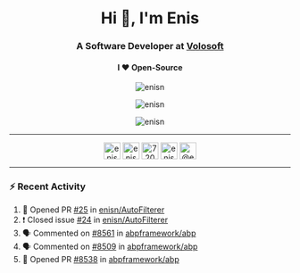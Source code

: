<h1 align="center">Hi 👋, I'm Enis</h1>
<h3 align="center">A Software Developer at <a href="/volosoft">Volosoft</a></h3>

<h4 align="center"> I ❤ Open-Source</h4>

<p align="center"> <img src="https://komarev.com/ghpvc/?username=enisn" alt="enisn" /> </p>

<p align="center">
<img src="https://github-readme-stats.vercel.app/api/top-langs/?username=enisn&layout=compact" alt="enisn" />
</p>

<p align="center">
<img src="https://github-readme-stats.vercel.app/api?username=enisn&show_icons=true" alt="enisn" />
</p>

<hr />

<p align="center">
<a href="https://dev.to/enisn" target="blank"><img align="center" src="https://cdn.jsdelivr.net/npm/simple-icons@3.0.1/icons/dev-dot-to.svg" alt="enisn" height="30" width="30" /></a>
<a href="https://twitter.com/enisnecipoglu" target="blank"><img align="center" src="https://cdn.jsdelivr.net/npm/simple-icons@3.0.1/icons/twitter.svg" alt="enisnecipoglu" height="30" width="30" /></a>
<a href="https://stackoverflow.com/users/7200126" target="blank"><img align="center" src="https://cdn.jsdelivr.net/npm/simple-icons@3.0.1/icons/stackoverflow.svg" alt="7200126" height="30" width="30" /></a>
<a href="https://instagram.com/enisnecipoglu" target="blank"><img align="center" src="https://cdn.jsdelivr.net/npm/simple-icons@3.0.1/icons/instagram.svg" alt="enisnecipoglu" height="30" width="30" /></a>
<a href="https://medium.com/@enis.necipoglu" target="blank"><img align="center" src="https://cdn.jsdelivr.net/npm/simple-icons@3.0.1/icons/medium.svg" alt="@enis.necipoglu" height="30" width="30" /></a>
</p>

<hr />

### :zap: Recent Activity

<!--START_SECTION:activity-->
1. 💪 Opened PR [#25](https://github.com/enisn/AutoFilterer/pull/25) in [enisn/AutoFilterer](https://github.com/enisn/AutoFilterer)
2. ❗️ Closed issue [#24](https://github.com/enisn/AutoFilterer/issues/24) in [enisn/AutoFilterer](https://github.com/enisn/AutoFilterer)
3. 🗣 Commented on [#8561](https://github.com/abpframework/abp/issues/8561) in [abpframework/abp](https://github.com/abpframework/abp)
4. 🗣 Commented on [#8509](https://github.com/abpframework/abp/issues/8509) in [abpframework/abp](https://github.com/abpframework/abp)
5. 💪 Opened PR [#8538](https://github.com/abpframework/abp/pull/8538) in [abpframework/abp](https://github.com/abpframework/abp)
<!--END_SECTION:activity-->
